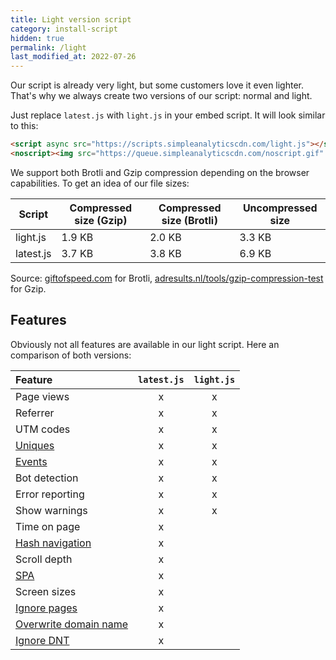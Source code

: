 ```yaml
---
title: Light version script
category: install-script
hidden: true
permalink: /light
last_modified_at: 2022-07-26
---
```


Our script is already very light, but some customers love it even lighter. That's why we always create two versions of our script: normal and light.

Just replace `latest.js` with `light.js` in your embed script. It will look similar to this:

<!-- prettier-ignore -->
```html
<script async src="https://scripts.simpleanalyticscdn.com/light.js"></script>
<noscript><img src="https://queue.simpleanalyticscdn.com/noscript.gif" alt="" referrerpolicy="no-referrer-when-downgrade" /></noscript>
```

We support both Brotli and Gzip compression depending on the browser capabilities. To get an idea of our file sizes:

| Script    | Compressed size (Gzip) | Compressed size (Brotli) | Uncompressed size |
| --------- | ---------------------- | ------------------------ | ----------------- |
| light.js  | 1.9 KB                 | 2.0 KB                   | 3.3 KB            |
| latest.js | 3.7 KB                 | 3.8 KB                   | 6.9 KB            |

Source: [giftofspeed.com](https://www.giftofspeed.com/gzip-test/) for Brotli, [adresults.nl/tools/gzip-compression-test](https://adresults.nl/tools/gzip-compression-test) for Gzip.

## Features

Obviously not all features are available in our light script. Here an comparison of both versions:

| Feature                                         | `latest.js` | `light.js` |
| :---------------------------------------------- | :---------: | :--------: |
| Page views                                      |      x      |     x      |
| Referrer                                        |      x      |     x      |
| UTM codes                                       |      x      |     x      |
| [Uniques](/uniques)                             |      x      |     x      |
| [Events](/events)                               |      x      |     x      |
| Bot detection                                   |      x      |     x      |
| Error reporting                                 |      x      |     x      |
| Show warnings                                   |      x      |     x      |
| Time on page                                    |      x      |            |
| [Hash navigation](/hash-mode)                   |      x      |            |
| Scroll depth                                    |      x      |            |
| [SPA](/trigger-custom-page-views)               |      x      |            |
| Screen sizes                                    |      x      |            |
| [Ignore pages](/ignore-pages)                   |      x      |            |
| [Overwrite domain name](/overwrite-domain-name) |      x      |            |
| [Ignore DNT](/dnt)                              |      x      |            |

